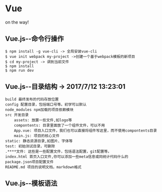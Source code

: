 # Vue

  on the way!

## Vue.js--命令行操作
	
	$ npm install -g vue-cli -> 全局安装vue-cli
	$ vue init webpack my-project ->创建一个基于webpack模板的新项目
	$ cd my-project -> 调到当前文件
	$ npm install
	$ npm run dev

## Vue.js--目录结构 -> 2017/7/12 13:23:01 
	
	build 最终发布的代码存放位置
	config 配置目录，包括端口号等。初学可以默认
	node_modules npm加载的项目依赖模块
	src 开发目录
		assets: 放置一些文件,如logo等
		compontents: 目录里面放了一个组件文件，可以不用
		App.vue: 项目入口文件，我们也可以直接将组件写这里，而不使用compontents目录
		main.js: 项目的核心文件
	static: 静态资源目录,如图片、字体等
	test: 初始测试目录，可删除
	.****文件: 这些是一些配置文件，包括语法配置，git配置等。
	index.html 首页入口文件,你可以添加一些meta信息或同统计代码什么的
	package.json项目配置文件
	README.md 项目的说明文档，markdown格式

## Vue.js--模板语法
